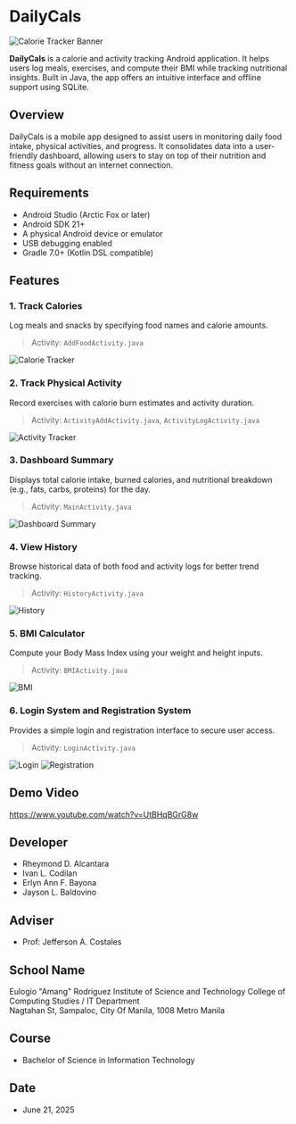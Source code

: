 # DailyCals

![Calorie Tracker Banner](https://github.com/user-attachments/assets/56408de1-893f-4a40-81c4-d55154fb6aa0)

**DailyCals** is a calorie and activity tracking Android application. It helps users log meals, exercises, and compute their BMI while tracking nutritional insights. Built in Java, the app offers an intuitive interface and offline support using SQLite.

## Overview

DailyCals is a mobile app designed to assist users in monitoring daily food intake, physical activities, and progress. It consolidates data into a user-friendly dashboard, allowing users to stay on top of their nutrition and fitness goals without an internet connection.

## Requirements

- Android Studio (Arctic Fox or later)
- Android SDK 21+
- A physical Android device or emulator
- USB debugging enabled
- Gradle 7.0+ (Kotlin DSL compatible)

## Features

### 1. Track Calories
Log meals and snacks by specifying food names and calorie amounts.  
> Activity: `AddFoodActivity.java`

![Calorie Tracker](https://github.com/user-attachments/assets/fc2ae49a-c9b3-4733-9177-0f0ca9a3b0a5)

### 2. Track Physical Activity
Record exercises with calorie burn estimates and activity duration.  
> Activity: `ActivityAddActivity.java`, `ActivityLogActivity.java`

![Activity Tracker](https://github.com/user-attachments/assets/cd93bf71-f4ef-420a-a38b-a7617647a646)

### 3. Dashboard Summary
Displays total calorie intake, burned calories, and nutritional breakdown (e.g., fats, carbs, proteins) for the day.  
> Activity: `MainActivity.java`

![Dashboard Summary](https://github.com/user-attachments/assets/6c40c36b-2527-449c-a8ed-9a33e38f73c0)

### 4. View History
Browse historical data of both food and activity logs for better trend tracking.  
> Activity: `HistoryActivity.java`

![History](https://github.com/user-attachments/assets/7634e6f5-f6da-4501-ac1e-1d479444ecfd)

### 5. BMI Calculator
Compute your Body Mass Index using your weight and height inputs.  
> Activity: `BMIActivity.java`

![BMI](https://github.com/user-attachments/assets/9c54a4df-0e08-41ef-ab1b-3ecf1d6a6f62)

### 6. Login System and Registration System
Provides a simple login and registration interface to secure user access.  
> Activity: `LoginActivity.java`

![Login](https://github.com/user-attachments/assets/7d4a8280-6ac8-4d45-b6cc-b6713ae6c78a)
![Registration](https://github.com/user-attachments/assets/43f8c308-2753-41ec-8b85-aaa8d761e185)

## Demo Video

https://www.youtube.com/watch?v=UtBHqBGrG8w

## Developer
- Rheymond D. Alcantara
- Ivan L. Codilan
- Erlyn Ann F. Bayona
- Jayson L. Baldovino

## Adviser
- Prof: Jefferson A. Costales

## School Name
Eulogio "Amang" Rodriguez Institute of Science and Technology
College of Computing Studies / IT Department  
Nagtahan St, Sampaloc, City Of Manila, 1008 Metro Manila

## Course
- Bachelor of Science in Information Technology

## Date
- June 21, 2025

